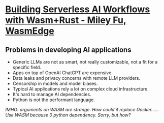 # [Building Serverless AI Workflows with Wasm+Rust - Miley Fu, WasmEdge](https://www.youtube.com/watch?v=RH_oQJjYZHE&list=PLeb33PCuqDde8NiI_am5g7b2WWnyggE5t&index=10)

## Problems in developing AI applications

- Generic LLMs are not as smart, not really customizable, not a fit for a specific field.
- Apps on top of OpenAI ChatGPT are expensive.
- Data leaks and privacy concerns with remote LLM providers.
- Censorship in models and model biases.
- Typical AI applications rely a lot on complex cloud infrastructure.
- It's hard to manage AI dependencies.
- Python is not the performant language.

*IMHO: arguments on WASM are strange. How could it replace Docker...... Use WASM because 0 python dependency. Sorry, but how?*
